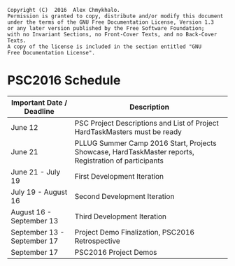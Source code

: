     Copyright (C)  2016  Alex Chmykhalo.
    Permission is granted to copy, distribute and/or modify this document
    under the terms of the GNU Free Documentation License, Version 1.3
    or any later version published by the Free Software Foundation;
    with no Invariant Sections, no Front-Cover Texts, and no Back-Cover Texts.
    A copy of the license is included in the section entitled "GNU
    Free Documentation License".


# PSC2016 Schedule

| Important Date / Deadline | Description |
| -- | -- |
| June 12 | PSC Project Descriptions and List of Project HardTaskMasters must be ready |
| June 21 | PLLUG Summer Camp 2016 Start, Projects Showcase, HardTaskMaster reports, Registration of participants |
| June 21 - July 19 | First Development Iteration |
| July 19 - August 16 | Second Development Iteration |
| August 16 - September 13 | Third Development Iteration |
| September 13 - September 17 | Project Demo Finalization, PSC2016 Retrospective |
| September 17 | PSC2016 Project Demos |


